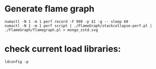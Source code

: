 # Generate flame graph
```
numactl -N 1 -m 1 perf record -F 999 -p $1 -g -- sleep 60
numactl -N 1 -m 1 perf script | ./FlameGraph/stackcollapse-perf.pl | ./FlameGraph/flamegraph.pl > mongo_zstd.svg
```
# check current load libraries:
```
ldconfig -p
```
